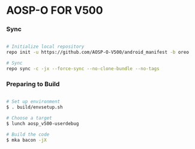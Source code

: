 # AOSP-O FOR V500 #

### Sync ###

```bash

# Initialize local repository
repo init -u https://github.com/AOSP-O-V500/android_manifest -b oreo

# Sync
repo sync -c -jx --force-sync --no-clone-bundle --no-tags
```

### Preparing to Build ###

```bash

# Set up environment
$ . build/envsetup.sh

# Choose a target
$ lunch aosp_v500-userdebug

# Build the code
$ mka bacon -jX
```
